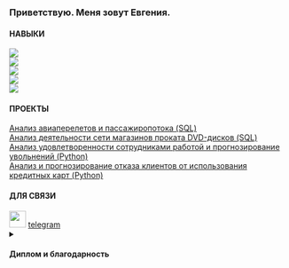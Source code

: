 <h3 align="left">Приветствую. Меня зовут Евгения.</h3>
<h4 align="left">НАВЫКИ</h4>

![](https://img.shields.io/badge/PostgreSQL-CTE,_views,_window_functions,_subqueries,_joins-4AB197) <br>
![](https://img.shields.io/badge/Python-Pandas,_NumPy,_SciPy,_Sklearn,_Statistics,_Matplotlib,_Seaborn-4AB197) <br>
![](https://img.shields.io/badge/ML-Linear_Regression,_Logistic_Regression,_Decision_Tree,_Random_Forest-4AB197) <br>
![](https://img.shields.io/badge/Google_Data_Studio,_Excel-pivot,_vlookup,_analysis_toolpak-4AB197) <br>
![](https://img.shields.io/badge/BI-Tableau,_DataLens-4AB197) <br>

<h4 align="left">ПРОЕКТЫ</h4>
<a href="https://github.com/janesheshera/Air_flights_SQL"> Анализ авиаперелетов и пассажиропотока (SQL)</a><br>
<a href="https://github.com/janesheshera/DVD_rental_SQL"> Анализ деятельности сети магазинов проката DVD-дисков (SQL)</a><br>
<a href="https://github.com/janesheshera/Job_satisfaction_Phyton"> Анализ удовлетворенности сотрудниками работой и прогнозирование увольнений (Python)</a><br>
<a href="https://github.com/janesheshera/Bank_clients_Phyton"> Анализ и прогнозирование отказа клиентов от использования кредитных карт (Python)</a><br>

<h4 align="left">ДЛЯ СВЯЗИ</h4>

<img src="https://github.com/janesheshera/janesheshera/assets/63310859/8dbd9517-2ff0-4bc8-8498-14d8e3dcf7ef.png" height="30"/>
<a href="https://t.me/ja2she">telegram</a><br>

<details>
 <summary><h4>Диплом и благодарность</h4></summary>
* <a href="https://github.com/janesheshera/janesheshera/assets/63310859/1f102d8f-7e90-4996-afa6-5cbcd4ce57b3" target="_blank">Диплом Аналитик данных</a><br>
* <a href="https://github.com/janesheshera/janesheshera/assets/63310859/431234f2-3790-4e6d-a9a0-73c0cdc2018e" target="_blank">Благодарность</a><br>
</details>
